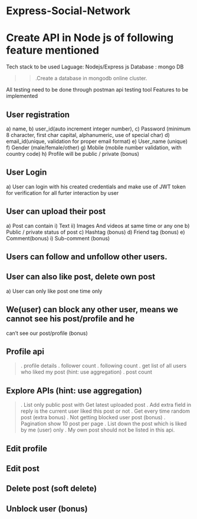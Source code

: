 # Express-Social-Network

# Create API in Node js of following feature mentioned

Tech stack to be used
Laguage: Nodejs/Express js
Database : mongo DB

>>.Create a database in mongodb online cluster.

All testing need to be done through postman api testing tool
Features to be implemented

##  User registration

a) name,
b) user_id(auto increment integer number),
c) Password (minimum 8 character, first char capital, alphanumeric, use of
special char)
d) email_id(unique, validation for proper email format)
e) User_name (unique)
f) Gender (male/female/other)
g) Mobile (mobile number validation, with country code)
h) Profile will be public / private (bonus)

##  User Login

a) User can login with his created credentials and make use of JWT token for
verification for all furter interaction by user

##  User can upload their post

a) Post can contain
i) Text
ii) Images And videos at same time or any one
b) Public / private status of post
c) Hashtag (bonus)
d) Friend tag (bonus)
e) Comment(bonus)
i) Sub-comment (bonus)

##  Users can follow and unfollow other users.

##  User can also like post, delete own post
a) User can only like post one time only

##  We(user) can block any other user, means we cannot see his post/profile and he
can’t see our post/profile (bonus)

##  Profile api

>. profile details
>. follower count
>. following count
>. get list of all users who liked my post (hint: use aggregation)
>. post count

## Explore APIs (hint: use aggregation)
>. List only public post with Get latest uploaded post
>. Add extra field in reply is the current user liked this post or not
>. Get every time random post (extra bonus)
>. Not getting blocked user post (bonus)
>. Pagination show 10 post per page
>. List down the post which is liked by me (user) only
>. My own post should not be listed in this api.

## Edit profile
## Edit post
##  Delete post (soft delete)
## Unblock user (bonus)
